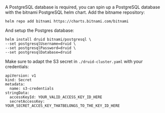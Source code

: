 A PostgreSQL database is required, you can spin up a PostgreSQL database with the bitnami PostgreSQL helm chart.
Add the bitname repository:

    helm repo add bitnami https://charts.bitnami.com/bitnami

And setup the Postgres database:

    helm install druid bitnami/postgresql \
    --set postgresqlUsername=druid \
    --set postgresqlPassword=druid \
    --set postgresqlDatabase=druid

Make sure to adapt the S3 secret in `./druid-cluster.yaml` with your credentials:

    apiVersion: v1
    kind: Secret
    metadata:
      name: s3-credentials
    stringData:
      accessKeyId: YOUR_VALID_ACCESS_KEY_ID_HERE
      secretAccessKey: YOUR_SECRET_ACCES_KEY_THATBELONGS_TO_THE_KEY_ID_HERE
